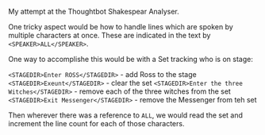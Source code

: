 My attempt at the Thoughtbot Shakespear Analyser.

One tricky aspect would be how to handle lines which are spoken by multiple
characters at once. These are indicated in the text by `<SPEAKER>ALL</SPEAKER>`.

One way to accomplishe this would be with a Set tracking who is on stage:

  `<STAGEDIR>Enter ROSS</STAGEDIR>` - add Ross to the stage
  `<STAGEDIR>Exeunt</STAGEDIR>` - clear the set
  `<STAGEDIR>Enter the three Witches</STAGEDIR>` - remove each of the three witches from the set
  `<STAGEDIR>Exit Messenger</STAGEDIR>` - remove the Messenger from teh set

Then wherever there was a reference to `ALL`, we would read the set and increment
the line count for each of those characters.
